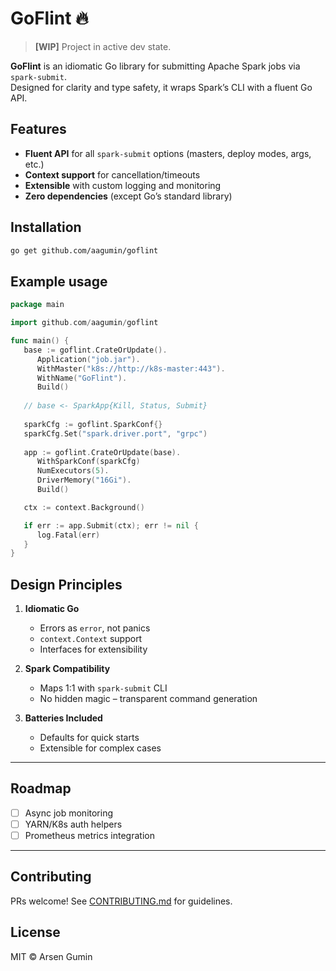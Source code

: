 # GoFlint 🔥

> **[WIP]** Project in active dev state.

**GoFlint** is an idiomatic Go library for submitting Apache Spark jobs via `spark-submit`.  
Designed for clarity and type safety, it wraps Spark’s CLI with a fluent Go API.


## Features

- **Fluent API** for all `spark-submit` options (masters, deploy modes, args, etc.)
- **Context support** for cancellation/timeouts
- **Extensible** with custom logging and monitoring
- **Zero dependencies** (except Go’s standard library)

## Installation

```bash
go get github.com/aagumin/goflint
```

## Example usage

```go
package main

import github.com/aagumin/goflint

func main() {
   base := goflint.CrateOrUpdate().
      Application("job.jar").
      WithMaster("k8s://http://k8s-master:443").
      WithName("GoFlint").
      Build()
   
   // base <- SparkApp{Kill, Status, Submit}
   
   sparkCfg := goflint.SparkConf{}
   sparkCfg.Set("spark.driver.port", "grpc")
   
   app := goflint.CrateOrUpdate(base).
      WithSparkConf(sparkCfg)
      NumExecutors(5).
      DriverMemory("16Gi").
      Build()

   ctx := context.Background()

   if err := app.Submit(ctx); err != nil {
      log.Fatal(err)
   }
}
```

## Design Principles

1. **Idiomatic Go**
    - Errors as `error`, not panics
    - `context.Context` support
    - Interfaces for extensibility

2. **Spark Compatibility**
    - Maps 1:1 with `spark-submit` CLI
    - No hidden magic – transparent command generation

3. **Batteries Included**
    - Defaults for quick starts
    - Extensible for complex cases

---

## Roadmap

- [ ] Async job monitoring
- [ ] YARN/K8s auth helpers
- [ ] Prometheus metrics integration

---

## Contributing

PRs welcome! See [CONTRIBUTING.md](CONTRIBUTING.md) for guidelines.

## License

MIT © Arsen Gumin
